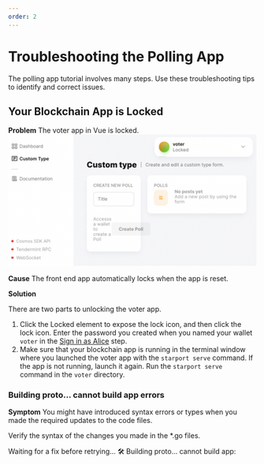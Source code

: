 ```yaml
---
order: 2
---
```


# Troubleshooting the Polling App

The polling app tutorial involves many steps. Use these troubleshooting tips to identify and correct issues.

## Your Blockchain App is Locked

**Problem** The voter app in Vue is locked. ![voter locked screenshot](./voter-locked.png)

**Cause** The front end app automatically locks when the app is reset.

**Solution**

There are two parts to unlocking the voter app.

1. Click the Locked element to expose the lock icon, and then click the lock icon. Enter the password you created when you named your wallet `voter` in the [Sign in as Alice](./voter/#sign-in-as-alice) step.
2. Make sure that your blockchain app is running in the terminal window where you launched the voter app with the `starport serve` command. If the app is not running, launch it again. Run the `starport serve` command in the `voter` directory.

### Building proto... cannot build app errors

**Symptom** You might have introduced syntax errors or types when you made the required updates to the code files.

Verify the syntax of the changes you made in the *.go files.

Waiting for a fix before retrying... 🛠️ Building proto... cannot build app:
